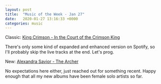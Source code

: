 ```yaml
---
layout: post
title:  "Music of the Week - Jan 27"
date:   2020-01-27 13:16:33 +0000
categories: music
---
```


Classic: [King Crimson - In the Court of the Crimson King](https://open.spotify.com/album/5wec5BciMpDMzlEFpYeHse)

There's only some kind of expanded and enhanced version on Spotify, so I'll probably skip the live tracks at the end. Let's prog.

New: [Alexandra Savior - The Archer](https://open.spotify.com/album/6LbyR5pthd2ao8QwxzLtV8?si=9LnW3dR0TG2QlnV9t7g5hA)

No expectations here either, just reached out for something recent. Happy enough that all my new albums have been female solo artists so far. 
